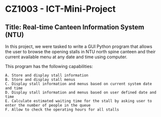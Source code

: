 # CZ1003 - ICT-Mini-Project

## Title: Real-time Canteen Information System (NTU)

In this project, we were tasked to write a GUI Python program that allows the user to browse the opening stalls in NTU north spine canteen and their current available menu at any date and time using computer.

This program has the following capabilities:

	A. Store and display stall information
	B. Store and display stall menus
	C. Display stall information and menus based on current system date and time
	D. Display stall information and menus based on user defined date and time
	E. Calculate estimated waiting time for the stall by asking user to enter the number of people in the queue
	F. Allow to check the operating hours for all stalls

